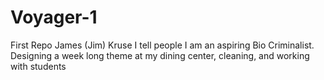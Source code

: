 # Voyager-1
First Repo
James (Jim) Kruse
I tell people I am an aspiring Bio Criminalist. 
Designing a week long theme at my dining center, cleaning, and working with students
